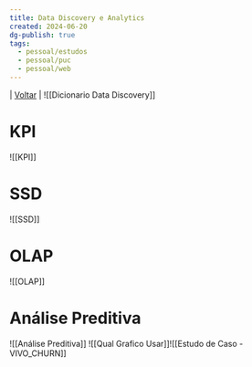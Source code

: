 ```yaml
---
title: Data Discovery e Analytics
created: 2024-06-20
dg-publish: true
tags:
  - pessoal/estudos
  - pessoal/puc
  - pessoal/web
---
```

| [Voltar](index) |
![[Dicionario Data Discovery]]
# KPI 
![[KPI]]
# SSD
![[SSD]]

# OLAP
![[OLAP]]
# Análise Preditiva
![[Análise Preditiva]]
![[Qual Grafico Usar]]![[Estudo de Caso - VIVO_CHURN]]
